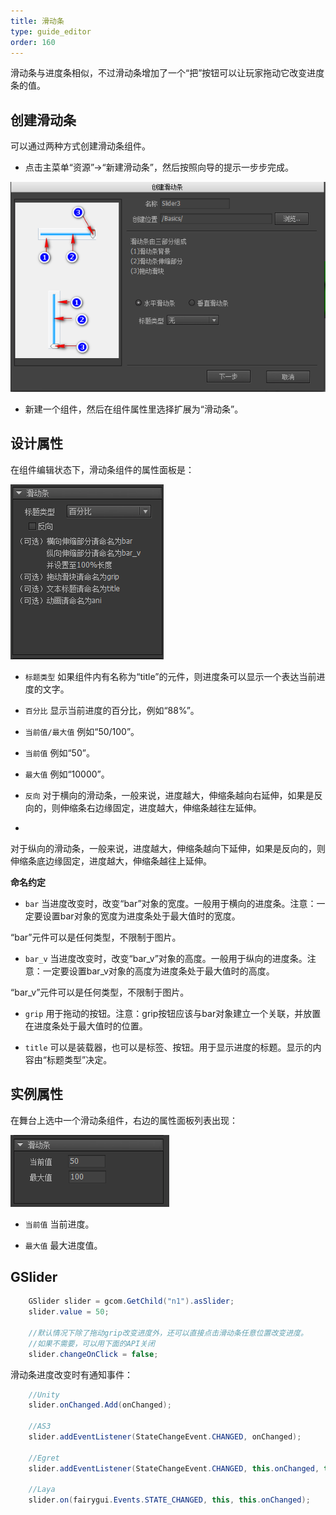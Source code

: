 ```yaml
---
title: 滑动条
type: guide_editor
order: 160
---
```


滑动条与进度条相似，不过滑动条增加了一个“把”按钮可以让玩家拖动它改变进度条的值。

## 创建滑动条

可以通过两种方式创建滑动条组件。

- 点击主菜单“资源”->“新建滑动条”，然后按照向导的提示一步步完成。

![](../../images/20170803191335.png)

- 新建一个组件，然后在组件属性里选择扩展为“滑动条”。

## 设计属性

在组件编辑状态下，滑动条组件的属性面板是：

![](../../images/20170803175045.png)

- `标题类型` 如果组件内有名称为“title”的元件，则进度条可以显示一个表达当前进度的文字。
 - `百分比` 显示当前进度的百分比，例如“88%”。
 - `当前值/最大值` 例如“50/100”。
 - `当前值` 例如“50”。
 - `最大值` 例如“10000”。

- `反向` 对于横向的滑动条，一般来说，进度越大，伸缩条越向右延伸，如果是反向的，则伸缩条右边缘固定，进度越大，伸缩条越往左延伸。
- 
对于纵向的滑动条，一般来说，进度越大，伸缩条越向下延伸，如果是反向的，则伸缩条底边缘固定，进度越大，伸缩条越往上延伸。

**命名约定**

- `bar` 当进度改变时，改变“bar”对象的宽度。一般用于横向的进度条。注意：一定要设置bar对象的宽度为进度条处于最大值时的宽度。

“bar”元件可以是任何类型，不限制于图片。

- `bar_v` 当进度改变时，改变“bar_v”对象的高度。一般用于纵向的进度条。注意：一定要设置bar_v对象的高度为进度条处于最大值时的高度。

“bar_v”元件可以是任何类型，不限制于图片。

- `grip` 用于拖动的按钮。注意：grip按钮应该与bar对象建立一个关联，并放置在进度条处于最大值时的位置。

- `title` 可以是装载器，也可以是标签、按钮。用于显示进度的标题。显示的内容由“标题类型”决定。
 
## 实例属性

在舞台上选中一个滑动条组件，右边的属性面板列表出现：

![](../../images/20170803175104.png)

- `当前值` 当前进度。

- `最大值` 最大进度值。

## GSlider

```csharp
    GSlider slider = gcom.GetChild("n1").asSlider;
    slider.value = 50;

    //默认情况下除了拖动grip改变进度外，还可以直接点击滑动条任意位置改变进度。
    //如果不需要，可以用下面的API关闭
    slider.changeOnClick = false;
```

滑动条进度改变时有通知事件：

```csharp
    //Unity
    slider.onChanged.Add(onChanged);

    //AS3
    slider.addEventListener(StateChangeEvent.CHANGED, onChanged);

    //Egret
    slider.addEventListener(StateChangeEvent.CHANGED, this.onChanged, this);

    //Laya
    slider.on(fairygui.Events.STATE_CHANGED, this, this.onChanged);
```